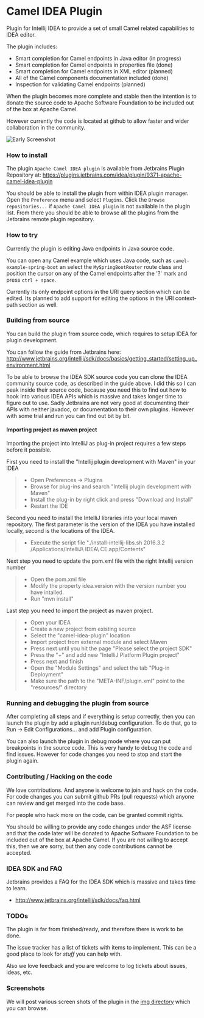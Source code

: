 Camel IDEA Plugin
=================

Plugin for Intellij IDEA to provide a set of small Camel related capabilities to IDEA editor.

The plugin includes:

- Smart completion for Camel endpoints in Java editor (in progress)
- Smart completion for Camel endpoints in properties file (done)
- Smart completion for Camel endpoints in XML editor (planned)
- All of the Camel components documentation included (done)
- Inspection for validating Camel endpoints (planned)

When the plugin becomes more complete and stable then the intention is to donate the source code
to Apache Software Foundation to be included out of the box at Apache Camel.
 
However currently the code is located at github to allow faster and wider collaboration in the community.

![Early Screenshot](https://github.com/davsclaus/camel-idea-plugin/blob/master/img/early2.png)

### How to install

The plugin `Apache Camel IDEA plugin` is available from Jetbrains Plugin Repository at: https://plugins.jetbrains.com/idea/plugin/9371-apache-camel-idea-plugin

You should be able to install the plugin from within IDEA plugin manager.
Open the `Preference` menu and select `Plugins`. Click the `Browse repositories...` if `Apache Camel IDEA plugin` is not
available in the plugin list. From there you should be able to browse all the plugins from the Jetbrains remote plugin repository.


### How to try

Currently the plugin is editing Java endpoints in Java source code.

You can open any Camel example which uses Java code, such as `camel-example-spring-boot` an
select the `MySpringBootRouter` route class and position the cursor on any of the Camel endpoints
after the '?' mark and press `ctrl + space`. 

Currently its only endpoint options in the URI query section which can be edited. Its planned to add
support for editing the options in the URI context-path section as well.


### Building from source

You can build the plugin from source code, which requires to setup IDEA for plugin development.

You can follow the guide from Jetbrains here: http://www.jetbrains.org/intellij/sdk/docs/basics/getting_started/setting_up_environment.html

To be able to browse the IDEA SDK source code you can clone the IDEA community source code, as described
in the guide above. I did this so I can peak inside their source code, because you need this to find out
how to hook into various IDEA APIs which is massive and takes longer time to figure out to use. Sadly
Jetbrains are not very good at documenting their APIs with neither javadoc, or documentation to their own plugins.
However with some trial and run you can find out bit by bit.

#### Importing project as maven project

Importing the project into IntelliJ as plug-in project requires a few steps before it possible.

First you need to install the "Intellij plugin development with Maven" in your IDEA

 > - Open Preferences -> Plugins
 > - Browse for plug-ins and search "Intellij plugin development with Maven"
 > - Install the plug-in by right click and press "Download and Install"
 > - Restart the IDE
 
Second you need to install the IntelliJ libraries into your local maven repository. The first parameter
is the version of the IDEA you have installed locally, second is the locations of the IDEA.

 > - Execute the script file "./install-intellij-libs.sh 2016.3.2 /Applications/IntelliJ\ IDEA\ CE.app/Contents"
  
Next step you need to update the pom.xml file with the right Intellij version number

 > - Open the pom.xml file
 > - Modify the property idea.version with the version number you have intalled.
 > - Run "mvn install"

Last step you need to import the project as maven project.

> - Open your IDEA
> - Create a new project from existing source
> - Select the "camel-idea-plugin" location
> - Import project from external module and select Maven
> - Press next until you hit the page "Please select the project SDK"
> - Press the "+" and add new "IntelliJ Platform Plugin project"
> - Press next and finish
> - Open the "Module Settings" and select the tab "Plug-in Deployment" 
> - Make sure the path to the "META-INF/plugin.xml" point to the "resources/" directory


### Running and debugging the plugin from source

After completing all steps and if everything is setup correctly, then you can launch the plugin by 
add a plugin run/debug configuration. To do that, go to Run → Edit Configurations…​ and add Plugin configuration.
                                                                  
You can also launch the plugin in debug mode where you can put breakpoints in the source code.
This is very handy to debug the code and find issues. However for code changes you need to stop and
start the plugin again.


### Contributing / Hacking on the code

We love contributions. And anyone is welcome to join and hack on the code. For code changes you
can submit github PRs (pull requests) which anyone can review and get merged into the code base.

For people who hack more on the code, can be granted commit rights.

You should be willing to provide any code changes under the ASF license and that the code later
will be donated to Apache Software Foundation to be included out of the box at Apache Camel.
If you are not willing to accept this, then we are sorry, but then any code contributions cannot be accepted.

### IDEA SDK and FAQ

Jetbrains provides a FAQ for the IDEA SDK which is massive and takes time to learn.

- http://www.jetbrains.org/intellij/sdk/docs/faq.html

### TODOs

The plugin is far from finished/ready, and therefore there is work to be done. 

The issue tracker has a list of tickets with items to implement. This can be a good place
to look for _stuff_ you can help with.

Also we love feedback and you are welcome to log tickets about issues, ideas, etc.


### Screenshots

We will post various screen shots of the plugin in the
[img directory](https://github.com/davsclaus/camel-idea-plugin/tree/master/img)
which you can browse.
